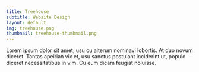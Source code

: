 ```yaml
---
title: Treehouse
subtitle: Website Design
layout: default
img: treehouse.png
thumbnail: treehouse-thumbnail.png
---
```

Lorem ipsum dolor sit amet, usu cu alterum nominavi lobortis. At duo novum diceret. Tantas apeirian vix et, usu sanctus postulant inciderint ut, populo diceret necessitatibus in vim. Cu eum dicam feugiat noluisse.
